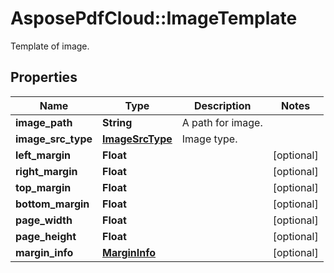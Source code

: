 ﻿# AsposePdfCloud::ImageTemplate
Template of image.

## Properties
Name | Type | Description | Notes
------------ | ------------- | ------------- | -------------
**image_path** | **String** | A path for image. | 
**image_src_type** | [**ImageSrcType**](ImageSrcType.md) | Image type. | 
**left_margin** | **Float** |  | [optional] 
**right_margin** | **Float** |  | [optional] 
**top_margin** | **Float** |  | [optional] 
**bottom_margin** | **Float** |  | [optional] 
**page_width** | **Float** |  | [optional] 
**page_height** | **Float** |  | [optional] 
**margin_info** | [**MarginInfo**](MarginInfo.md) |  | [optional] 



